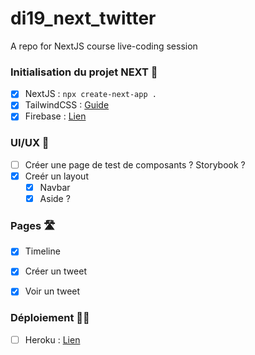 # di19_next_twitter
A repo for NextJS course live-coding session

### Initialisation du projet NEXT 🦾

- [X] NextJS : `npx create-next-app .`
- [X] TailwindCSS : [Guide](https://tailwindcss.com/docs/guides/nextjs)
- [X] Firebase : [Lien](https://firebase.google.com/)

### UI/UX 🎨

- [ ] Créer une page de test de composants ? Storybook ?
- [X] Creér un layout
  - [X] Navbar
  - [X] Aside ?

### Pages 🛣️

- [X] Timeline
- [X] Créer un tweet
- [X] Voir un tweet


### Déploiement 🧑‍💻

- [ ] Heroku : [Lien](https://www.heroku.com/)
